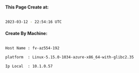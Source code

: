 
   
#### This Page Create at:

```bash

2023-03-12 - 22:54:16 UTC

```

#### Create By Machine:

```bash

Host Name : fv-az554-192

platform  : Linux-5.15.0-1034-azure-x86_64-with-glibc2.35

Ip Local  : 10.1.0.57

```

